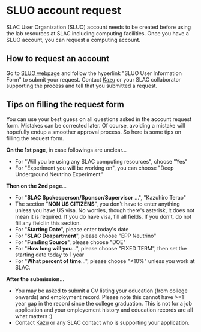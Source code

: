 # SLUO account request
SLAC User Organization (SLUO) account needs to be created before using the lab resources at SLAC including computing facilities. Once you have a SLUO account, you can request a computing account.

## How to request an account
Go to [SLUO webpage](https://www-group.slac.stanford.edu/sluo/) and follow the hyperlink "SLUO User Information Form" to submit your request. Contact [Kazu](mailto:kterao@slac.stanford.edu) or your SLAC collaborator supporting the process and tell that you submitted a request.

## Tips on filling the request form
You can use your best guess on all questions asked in the account request form. Mistakes can be corrected later. Of course, avoiding a mistake will hopefully endup a smoother approval process. So here is some tips on filling the request form.

**On the 1st page**, in case followings are unclear...
*  For "Will you be using any SLAC computing resources", choose "Yes"
*  For "Experiment you will be working on", you can choose "Deep Underground Neutrino Experiment"

**Then on the 2nd page**...
*  For "**SLAC Spokesperson/Sponsor/Supervisor** ...", "Kazuhiro Terao"
*  The section "**NON US CITIZENS**", you don't have to enter anything unless you have US visa. No worries, though there's asterisk, it does not mean it is required. If you do have visa, fill all fields. If you don't, do not fill any field in this section. 
*  For "**Starting Date**", please enter today's date
*  For "**SLAC Deapartment**", please choose "EPP Neutrino"
*  For "**Funding Source**", please choose "DOE"
*  For "**How long will you**...", please choose "FIXED TERM", then set the starting date today to 1 year
*  For "**What percent of time**...", please choose "<10%" unless you work at SLAC.

**After the submission**...
*  You may be asked to submit a CV listing your education (from college onwards) and employment record. Please note this cannot have >=1 year gap in the record since the college graduation. This is not for a job application and your employement history and education records are all what matters :)
* Contact [Kazu](mailto:kterao@slac.stanford.edu) or any SLAC contact who is supporting your application.
